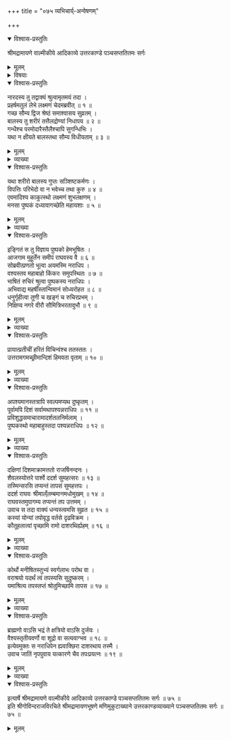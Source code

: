 +++
title = "०७५ व्यभिचार्य्-अन्वेषणम्"

+++

<details open><summary>विश्वास-प्रस्तुतिः</summary>

श्रीमद्रामायणे वाल्मीकीये आदिकाव्ये उत्तरकाण्डे पञ्चसप्ततितमः सर्गः
</details>

<details><summary>मूलम्</summary>

श्रीमद्रामायणे वाल्मीकीये आदिकाव्ये उत्तरकाण्डे पञ्चसप्ततितमः सर्गः
</details>

<details><summary>विषयाः</summary>

नारद-वचन-श्रवण-हृष्टेन रामेण  
लक्ष्मणं प्रति ब्राह्मण-बालक-कलेबरस्य  
तैल-द्रोण्यां निधापनेन  
रक्षण-चोदन-पूर्वकं  
स्मरण-मात्र-संनिहित-पुष्पक--विमानारोहणेन  
क्रमेण प्रतीच्यादि-दिक्-चतुष्टये  
दुष्कृत-कारिणो ऽन्वेषणम् ॥ १ ॥  
दक्षिणस्यां दिशि  
शैवल-शैलोत्तर-पार्श्व-वर्ति--सरस्-तीरे  
अधो-मूर्धतया तपस्यतः कस्यचिद् अवलोकनम् ॥ २ ॥  
तथा तं प्रति तदीय-वर्णस्य तद्-अभिलषित-तपः फलस्य च प्रश्नः ॥ ३ ॥
</details>

<details open><summary>विश्वास-प्रस्तुतिः</summary>

नारदस्य तु तद्वाक्यं श्रुत्वामृतमयं तदा ।  
प्रहर्षमतुलं लेभे लक्ष्मणं चेदमब्रवीत् ॥ १ ॥  
गच्छ सौम्य द्विज श्रेष्ठं समाश्वासय सुव्रतम् ।  
बालस्य तु शरीरं तत्तैलद्रोण्यां निधापय ॥ २ ॥  
गन्धैश्च परमोदारैस्तैलैश्चापि सुगन्धिभिः ।  
यथा न क्षीयते बालस्तथा सौम्य विधीयताम् ॥ ३ ॥
</details>

<details><summary>मूलम्</summary>

नारदस्य तु तद्वाक्यं श्रुत्वामृतमयं तदा ।  
प्रहर्षमतुलं लेभे लक्ष्मणं चेदमब्रवीत् ॥ १ ॥  
गच्छ सौम्य द्विज श्रेष्ठं समाश्वासय सुव्रतम् ।  
बालस्य तु शरीरं तत्तैलद्रोण्यां निधापय ॥ २ ॥  
गन्धैश्च परमोदारैस्तैलैश्चापि सुगन्धिभिः ।  
यथा न क्षीयते बालस्तथा सौम्य विधीयताम् ॥ ३ ॥
</details>

<details><summary>व्याख्या</summary>

नारदस्येत्यादि ॥ १-३ ॥
</details>

<details open><summary>विश्वास-प्रस्तुतिः</summary>

यथा शरीरो बालस्य गुप्तः सञ्शिष्टकर्मणः ।  
विपत्तिः परिभेदो वा न भवेच्च तथा कुरु ॥ ४ ॥  
एवमादिश्य काकुत्स्थो लक्ष्मणं शुभलक्षणम् ।  
मनसा पुष्पकं दध्यावागच्छेति महायशाः ॥ ५ ॥
</details>

<details><summary>मूलम्</summary>

यथा शरीरो बालस्य गुप्तः सञ्शिष्टकर्मणः ।  
विपत्तिः परिभेदो वा न भवेच्च तथा कुरु ॥ ४ ॥  
एवमादिश्य काकुत्स्थो लक्ष्मणं शुभलक्षणम् ।  
मनसा पुष्पकं दध्यावागच्छेति महायशाः ॥ ५ ॥
</details>

<details><summary>व्याख्या</summary>

उक्तार्थस्य विवरणं-यथेत्यादि ॥ बालस्य शरीर इति लिङ्गव्यत्ययः । विपत्तिः स्वरूपनाशः । भेदः सन्धिबन्धादिविनिर्मु क्तिः ॥ ४-५ ॥
</details>

<details open><summary>विश्वास-प्रस्तुतिः</summary>

इङ्गितं स तु विज्ञाय पुष्पको हेमभूषितः ।  
आजगाम मुहूर्तेन समीपं राघवस्य वै ॥ ६ ॥  
सोब्रवीत्प्रणतो भूत्वा अयमस्मि नराधिप ।  
वश्यस्तव महाबाहो किंकरः समुपस्थितः ॥ ७ ॥  
भाषितं रुचिरं श्रुत्वा पुष्पकस्य नराधिपः ।  
अभिवाद्य महर्षींस्तान्विमानं सोध्यरोहत ॥ ८ ॥  
धनुर्गृहीत्वा तूणी च खङ्गं च रुचिरप्रभम् ।  
निक्षिप्य नगरे वीरौ सौमित्रिभरतावुभौ ॥ ९ ॥
</details>

<details><summary>मूलम्</summary>

इङ्गितं स तु विज्ञाय पुष्पको हेमभूषितः ।  
आजगाम मुहूर्तेन समीपं राघवस्य वै ॥ ६ ॥  
सोब्रवीत्प्रणतो भूत्वा अयमस्मि नराधिप ।  
वश्यस्तव महाबाहो किंकरः समुपस्थितः ॥ ७ ॥  
भाषितं रुचिरं श्रुत्वा पुष्पकस्य नराधिपः ।  
अभिवाद्य महर्षींस्तान्विमानं सोध्यरोहत ॥ ८ ॥  
धनुर्गृहीत्वा तूणी च खङ्गं च रुचिरप्रभम् ।  
निक्षिप्य नगरे वीरौ सौमित्रिभरतावुभौ ॥ ९ ॥
</details>

<details><summary>व्याख्या</summary>

स त्विति । पुष्पकाधिष्ठातृचेतन इत्यर्थः ॥ ६-९ ॥
</details>

<details open><summary>विश्वास-प्रस्तुतिः</summary>

प्रायात्प्रतीचीं हरितं विचिन्वंश्च ततस्ततः ।  
उत्तरामगमच्छ्रीमान्दिशं हिमवता वृताम् ॥ १० ॥
</details>

<details><summary>मूलम्</summary>

प्रायात्प्रतीचीं हरितं विचिन्वंश्च ततस्ततः ।  
उत्तरामगमच्छ्रीमान्दिशं हिमवता वृताम् ॥ १० ॥
</details>

<details><summary>व्याख्या</summary>

हरितं दिशं विचिन्वन्निति । शूद्रतपस्विनमिति शेषः ॥ १० ॥
</details>

<details open><summary>विश्वास-प्रस्तुतिः</summary>

अपश्यमानस्तत्रापि स्वल्पमप्यथ दुष्कृतम् ।  
पूर्वामपि दिशं सर्वामथापश्यन्नराधिपः ॥ ११ ॥  
प्रविशुद्धसमाचारामादर्शतलनिर्मलाम् ।  
पुष्पकस्थो महाबाहुस्तदा पश्यन्नराधिपः ॥ १२ ॥
</details>

<details><summary>मूलम्</summary>

अपश्यमानस्तत्रापि स्वल्पमप्यथ दुष्कृतम् ।  
पूर्वामपि दिशं सर्वामथापश्यन्नराधिपः ॥ ११ ॥  
प्रविशुद्धसमाचारामादर्शतलनिर्मलाम् ।  
पुष्पकस्थो महाबाहुस्तदा पश्यन्नराधिपः ॥ १२ ॥
</details>

<details><summary>व्याख्या</summary>

अपश्यमानः अपश्यन् ॥ ११-१२
</details>

<details open><summary>विश्वास-प्रस्तुतिः</summary>

दक्षिणां दिशमाक्रामत्ततो राजर्षिनन्दनः ।  
शैवलस्योत्तरे पार्श्वे ददर्श सुमहत्सरः ॥ १३ ॥  
तस्मिन्सरसि तप्यन्तं तापसं सुमहत्तपः ।  
ददर्श राघवः श्रीमाल्ँलम्बमानमधोमुखम् ॥ १४ ॥  
राघवस्तमुपागम्य तप्यन्तं तप उत्तमम् ।  
उवाच स तदा वाक्यं धन्यस्त्वमसि सुव्रत ॥ १५ ॥  
कस्यां योन्यां तपोवृद्ध वर्तसे दृढविक्रम ।  
कौतूहलात्वां पृच्छामि रामो दाशरथिर्ह्यहम् ॥ १६ ॥
</details>

<details><summary>मूलम्</summary>

दक्षिणां दिशमाक्रामत्ततो राजर्षिनन्दनः ।  
शैवलस्योत्तरे पार्श्वे ददर्श सुमहत्सरः ॥ १३ ॥  
तस्मिन्सरसि तप्यन्तं तापसं सुमहत्तपः ।  
ददर्श राघवः श्रीमाल्ँलम्बमानमधोमुखम् ॥ १४ ॥  
राघवस्तमुपागम्य तप्यन्तं तप उत्तमम् ।  
उवाच स तदा वाक्यं धन्यस्त्वमसि सुव्रत ॥ १५ ॥  
कस्यां योन्यां तपोवृद्ध वर्तसे दृढविक्रम ।  
कौतूहलात्वां पृच्छामि रामो दाशरथिर्ह्यहम् ॥ १६ ॥
</details>

<details><summary>व्याख्या</summary>

॥ शैवलाख्यस्य विन्ध्यसमीपवर्तिगिरेः ॥ १३-१६ ॥
</details>

<details open><summary>विश्वास-प्रस्तुतिः</summary>

कोर्थो मनीषितस्तुभ्यं स्वर्गलाभः परोथ वा ।  
वराश्रयो यदर्थं त्वं तपस्यसि सुदुष्करम् ।  
यमाश्रित्य तपस्तप्तं श्रोतुमिच्छामि तापस ॥ १७ ॥
</details>

<details><summary>मूलम्</summary>

कोर्थो मनीषितस्तुभ्यं स्वर्गलाभः परोथ वा ।  
वराश्रयो यदर्थं त्वं तपस्यसि सुदुष्करम् ।  
यमाश्रित्य तपस्तप्तं श्रोतुमिच्छामि तापस ॥ १७ ॥
</details>

<details><summary>व्याख्या</summary>

तुभ्यं तव । वराश्रयः तपः-प्रीतदेवतावरलभ्यो मनीषितोभीष्टोर्थः स्वर्भोगो वा अन्यो वा । यमाश्रित्य ॥ १७ ॥
</details>

<details open><summary>विश्वास-प्रस्तुतिः</summary>

ब्राह्मणो वाऽसि भद्रं ते क्षत्रियो वाऽसि दुर्जयः ।  
वैश्यस्तृतीयवर्णो वा शूद्रो वा सत्यवाग्भव ॥ १८ ॥  
इत्येवमुक्तः स नराधिपेन ह्यवाक्छिरा दाशरथाय तस्मै ।  
उवाच जातिं नृपपुवाय यत्कारणे चैव तपःप्रयत्नः ॥ १९ ॥
</details>

<details><summary>मूलम्</summary>

ब्राह्मणो वाऽसि भद्रं ते क्षत्रियो वाऽसि दुर्जयः ।  
वैश्यस्तृतीयवर्णो वा शूद्रो वा सत्यवाग्भव ॥ १८ ॥  
इत्येवमुक्तः स नराधिपेन ह्यवाक्छिरा दाशरथाय तस्मै ।  
उवाच जातिं नृपपुवाय यत्कारणे चैव तपःप्रयत्नः ॥ १९ ॥
</details>

<details><summary>व्याख्या</summary>

सत्यवाग्भव सत्यं कथयेत्यर्थः ॥ १८-१९ ॥
</details>

<details open><summary>विश्वास-प्रस्तुतिः</summary>

इत्यार्षे श्रीमद्रामायणे वाल्मीकीये आदिकाव्ये उत्तरकाण्डे पञ्चसप्ततितमः सर्गः ॥ ७५ ॥  
इति श्रीगोविन्दराजविरचिते श्रीमद्रामायणभूषणे मणिमुकुटाख्याने उत्तरकाण्डव्याख्याने पञ्चसप्ततितमः सर्गः ॥ ७५ ॥
</details>

<details><summary>मूलम्</summary>

इत्यार्षे श्रीमद्रामायणे वाल्मीकीये आदिकाव्ये उत्तरकाण्डे पञ्चसप्ततितमः सर्गः ॥ ७५ ॥  
इति श्रीगोविन्दराजविरचिते श्रीमद्रामायणभूषणे मणिमुकुटाख्याने उत्तरकाण्डव्याख्याने पञ्चसप्ततितमः सर्गः ॥ ७५ ॥
</details>

